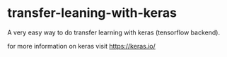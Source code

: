 # transfer-leaning-with-keras
A very easy way to do transfer learning with keras (tensorflow backend).

for more information on keras visit https://keras.io/
